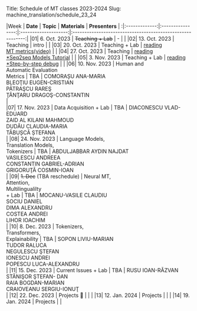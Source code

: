 Title: Schedule of MT classes 2023-2024
Slug: machine_translation/schedule_23_24



|Week |    **Date**   |     **Topic**    | **Materials** |                       **Presenters**                       |
:|:-------------:|:----------------:|:--------------------:|:----------------------------------------------------------:|
|01|  6. Oct. 2023 | <del>Teaching + Lab</del>      |   -   |                                                            | 
|02| 13. Oct. 2023 | Teaching         |      intro               |                                                            | 
|03| 20. Oct. 2023 | Teaching + Lab         |  [reading](#eval)<br />[MT metrics(video)](https://slideslive.com/38924201/1-metrics-of-mt-quality)                |                                                            | 
|04| 27. Oct. 2023 | Teaching         |  [reading](#neural)<br />[\*Seq2seq Models Tutorial](https://lena-voita.github.io/nlp_course/seq2seq_and_attention.html)                    |                                                            |
|05|  3. Nov. 2023 | Teaching + Lab         |  [reading](#trans)<br />[\*Step-by-step debug](https://github.com/pbloem/former/)                    |                                                            |
|06| 10. Nov. 2023 |  Human and<br />Automatic Evaluation<br />Metrics                                     |        TBA   |   COMORAȘU ANA-MARIA<br /> BLEOŢIU EUGEN-CRISTIAN<br /> PĂTRAŞCU RAREŞ<br /> ŢÂNŢARU DRAGOŞ-CONSTANTIN<br />                                                      |     
|07| 17. Nov. 2023 |  Data Acquisition  + Lab                                                                   |        TBA   |  DIACONESCU VLAD-EDUARD<br /> ZAID AL KILANI MAHMOUD<br /> DUDĂU CLAUDIA-MARIA<br /> TĂBUȘCĂ ȘTEFANA<br />     |
|08| 24. Nov. 2023 |  Language Models,<br />Translation Models,<br />Tokenizers                            |        TBA   |     ABDULJABBAR AYDIN NAJDAT<br /> VASILESCU ANDREEA<br /> CONSTANTIN GABRIEL-ADRIAN<br /> GRIGORUŢĂ COSMIN-IOAN<br />                                                   |
|09|  <del>1. Dec</del> (TBA reschedule) |  Neural MT,<br />Attention,<br />Multilingualilty<br /> + Lab                   |        TBA   |     MOCANU-VASILE CLAUDIU<br /> SOCIU DANIEL<br /> DIMA ALEXANDRU<br /> COSTEA ANDREI<br /> LIHOR IOACHIM<br />                                      |
|10|  8. Dec. 2023 |  Tokenizers,<br />Transformers,<br />Explainability                                   |        TBA   |           SOPON LIVIU-MARIAN<br /> TUDOR RALUCA<br /> NEGULESCU ŞTEFAN<br /> IONESCU ANDREI<br /> POPESCU LUCA-ALEXANDRU<br />  |
|11| 15. Dec. 2023 |  Current Issues + Lab                                               |        TBA   |                            RUSU IOAN-RĂZVAN<br /> STĂNIŞOR ŞTEFAN- DAN<br /> RAIA BOGDAN-MARIAN<br /> CRAIOVEANU SERGIU-IONUŢ<br />                        |
|12| 22. Dec. 2023 | Projects 🌲      |                      |                                                            |
|13| 12. Jan. 2024 | Projects         |                      |                                                            |
|14| 19. Jan. 2024 | Projects         |                      |             